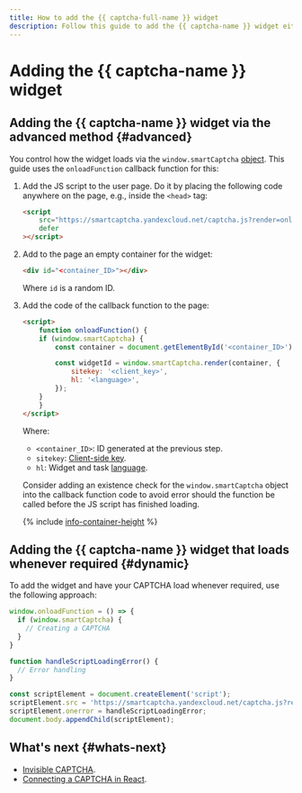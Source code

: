 ```yaml
---
title: How to add the {{ captcha-full-name }} widget
description: Follow this guide to add the {{ captcha-name }} widget either via the advanced method or whenever required.
---
```


# Adding the {{ captcha-name }} widget

## Adding the {{ captcha-name }} widget via the advanced method {#advanced}

You control how the widget loads via the `window.smartCaptcha` [object](../concepts/widget-methods.md#methods). This guide uses the `onloadFunction` callback function for this:

1. Add the JS script to the user page. Do it by placing the following code anywhere on the page, e.g., inside the `<head>` tag:

    ```html
    <script
        src="https://smartcaptcha.yandexcloud.net/captcha.js?render=onload&onload=onloadFunction"
        defer
    ></script>
    ```

1. Add to the page an empty container for the widget:

    ```html
    <div id="<container_ID>"></div>
    ```

    Where `id` is a random ID.

1. Add the code of the callback function to the page:

    ```html
    <script>
        function onloadFunction() {
        if (window.smartCaptcha) {
            const container = document.getElementById('<container_ID>');

            const widgetId = window.smartCaptcha.render(container, {
                sitekey: '<client_key>',
                hl: '<language>',
            });
        }
        }
    </script>
    ```

    Where:

    * `<container_ID>`: ID generated at the previous step.
    * `sitekey`: [Client-side key](../concepts/keys.md).
    * `hl`: Widget and task [language](../concepts/widget-methods.md#render).

    Consider adding an existence check for the `window.smartCaptcha` object into the callback function code to avoid error should the function be called before the JS script has finished loading.

    {% include [info-container-height](../../_includes/smartcaptcha/info-container-height.md) %}

## Adding the {{ captcha-name }} widget that loads whenever required {#dynamic}

To add the widget and have your CAPTCHA load whenever required, use the following approach:

```js
window.onloadFunction = () => {
  if (window.smartCaptcha) {
    // Creating a CAPTCHA
  }
}

function handleScriptLoadingError() {
  // Error handling
}

const scriptElement = document.createElement('script');
scriptElement.src = 'https://smartcaptcha.yandexcloud.net/captcha.js?render=onload&onload=onloadFunction';
scriptElement.onerror = handleScriptLoadingError;
document.body.appendChild(scriptElement);
```

## What's next {#whats-next}

* [Invisible CAPTCHA](../concepts/invisible-captcha.md).
* [Connecting a CAPTCHA in React](../concepts/react.md).
